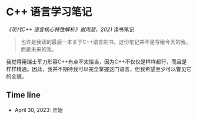 # C++ 语言学习笔记

*《现代C++ 语言核心特性解析》谢丙堃，2021* 读书笔记

> 也许是我读的最后一本关于C++语言的书。这份笔记并不是写给今天的我，而是未来的我。



我觉得用瑞士军刀形容C++有点不太恰当，因为C++不仅仅是样样都行，而且是样样精通。因此，我并不期待我可以完全掌握这门语言，但我希望至少可以瞥见它的全貌。



## Time line

- April 30, 2023: 开始